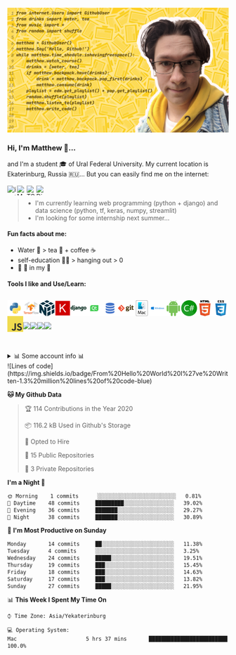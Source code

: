 ![Matthew Savelev Routine :)](./media/github.jpg)

### Hi, I'm Matthew 👋...
and I'm a student 🎓 of Ural Federal University. My current location is Ekaterinburg, Russia 🇷🇺...
But you can easily find me on the internet:
<br/><br/>
[<img height="22" width="22" align="left" alt="instagram: @savmat2" src="https://unpkg.com/simple-icons@v3/icons/instagram.svg" />](https://www.instagram.com/savmat2/)
[<img height="22" width="22" align="left" alt="Mail" src="https://unpkg.com/simple-icons@v3/icons/gmail.svg" />](savelevmatthew@gmail.com)
[<img height="22" width="22" align="left" alt="TG" src="https://unpkg.com/simple-icons@v3/icons/telegram.svg" />](https://t.me/velevass)
[<img height="22" width="22" align="left" alt="Discord" src="https://unpkg.com/simple-icons@v3/icons/discord.svg" />]( https://discord.com/users/256709726564253707)
<br/>
> - I'm currently learning web programming (python + django) and data science (python, tf, keras, numpy, streamlit)
> - I'm looking for some internship next summer...
#### Fun facts about me:
- Water 🌊 > tea 🍵 + coffee ☕
- self-education 🧑‍🎓 > hanging out > 0
- 🎹 🎸 in my 💖

#### Tools I like and Use/Learn:
[<img align="left" alt="Python" width="36px" src="https://raw.githubusercontent.com/github/explore/80688e429a7d4ef2fca1e82350fe8e3517d3494d/topics/python/python.png" />](https://www.python.org)
[<img align="left" alt="TF" width="36px" src="https://raw.githubusercontent.com/github/explore/80688e429a7d4ef2fca1e82350fe8e3517d3494d/topics/tensorflow/tensorflow.png" />](https://www.tensorflow.org)
[<img align="left" alt="Numpy" width="36px" src="https://raw.githubusercontent.com/SavelevMatthew/SavelevMatthew/main/media/numpy.png" />](https://numpy.org)
[<img align="left" alt="Keras" width="36px" src="https://raw.githubusercontent.com/SavelevMatthew/SavelevMatthew/main/media/keras.png" />](https://keras.io)
[<img align="left" alt="Django" width="36px" src="https://raw.githubusercontent.com/github/explore/80688e429a7d4ef2fca1e82350fe8e3517d3494d/topics/django/django.png" />](https://www.djangoproject.com)
[<img align="left" alt="Qt" width="36px" src="https://raw.githubusercontent.com/github/explore/80688e429a7d4ef2fca1e82350fe8e3517d3494d/topics/qt/qt.png" />](https://www.qt.io)
[<img align="left" alt="SQL" width="36px" src="https://raw.githubusercontent.com/github/explore/80688e429a7d4ef2fca1e82350fe8e3517d3494d/topics/sql/sql.png" />](https://en.wikipedia.org/wiki/SQL)
[<img align="left" alt="Git" width="36px" src="https://raw.githubusercontent.com/github/explore/80688e429a7d4ef2fca1e82350fe8e3517d3494d/topics/git/git.png" />](https://git-scm.com)
[<img align="left" alt="Mac OS" width="36px" src="https://raw.githubusercontent.com/github/explore/80688e429a7d4ef2fca1e82350fe8e3517d3494d/topics/macos/macos.png" />](https://www.apple.com/macos)
[<img align="left" alt="Windows" width="36px" src="https://raw.githubusercontent.com/github/explore/80688e429a7d4ef2fca1e82350fe8e3517d3494d/topics/windows/windows.png" />](https://www.microsoft.com/en-us/windows/)
[<img align="left" alt="Android" width="36px" src="https://raw.githubusercontent.com/github/explore/80688e429a7d4ef2fca1e82350fe8e3517d3494d/topics/android/android.png" />](https://www.android.com)
[<img align="left" alt="C#" width="36px" src="https://raw.githubusercontent.com/github/explore/80688e429a7d4ef2fca1e82350fe8e3517d3494d/topics/csharp/csharp.png" />](https://docs.microsoft.com/en-us/dotnet/csharp/)
[<img align="left" alt="HTML5" width="36px" src="https://raw.githubusercontent.com/github/explore/80688e429a7d4ef2fca1e82350fe8e3517d3494d/topics/html/html.png" />](https://developer.mozilla.org/en-US/docs/Web/Guide/HTML/HTML5)
[<img align="left" alt="CSS" width="36px" src="https://raw.githubusercontent.com/github/explore/80688e429a7d4ef2fca1e82350fe8e3517d3494d/topics/css/css.png" />](https://developer.mozilla.org/en-US/docs/Learn/Getting_started_with_the_web/CSS_basics)
[<img align="left" alt="JS" width="36px" src="https://raw.githubusercontent.com/github/explore/80688e429a7d4ef2fca1e82350fe8e3517d3494d/topics/javascript/javascript.png" />](https://developer.mozilla.org/en-US/docs/Web/JavaScript)
<br/><br/>
[<img align="left" height="36px" src="https://img.shields.io/badge/adobe%20-%23FF0000.svg?&style=for-the-badge&logo=adobe&logoColor=white"/>](https://www.adobe.com)
[<img align="left" height="36px" src="https://img.shields.io/badge/PyTorch%20-%23EE4C2C.svg?&style=for-the-badge&logo=PyTorch&logoColor=white"/>](https://pytorch.org)
[<img align="left" height="36px" src="https://img.shields.io/badge/pandas%20-%23150458.svg?&style=for-the-badge&logo=pandas&logoColor=white"/>](https://pandas.pydata.org)
[<img align="left" height="36px" src="https://img.shields.io/badge/Jupyter%20-%23F37626.svg?&style=for-the-badge&logo=Jupyter&logoColor=white"/>](https://jupyter.org)
<br/><br/>
---
<details>
  <summary>📊 Some account info 📊</summary>
  <img align="center" alt="Account Statistics" src="https://github-readme-stats.vercel.app/api?username=SavelevMatthew&hide=issues,contribs&hide_border=true" />
  <br/>
  <img align="center" alt="Language Statistics" src="https://github-readme-stats.vercel.app/api/top-langs/?username=SavelevMatthew&hide_border=true" />
</details>
<!--START_SECTION:activity-->
<!--END_SECTION:activity-->
<!--START_SECTION:waka-->
![Lines of code](https://img.shields.io/badge/From%20Hello%20World%20I%27ve%20Written-1.3%20million%20lines%20of%20code-blue)

**🐱 My Github Data** 

> 🏆 114 Contributions in the Year 2020
 > 
> 📦 116.2 kB Used in Github's Storage 
 > 
> 💼 Opted to Hire
 > 
> 📜 15 Public Repositories
 > 
> 🔑 3 Private Repositories 

**I'm a Night 🦉** 

```text
🌞 Morning    1 commits      ░░░░░░░░░░░░░░░░░░░░░░░░░   0.81% 
🌆 Daytime    48 commits     █████████░░░░░░░░░░░░░░░░   39.02% 
🌃 Evening    36 commits     ███████░░░░░░░░░░░░░░░░░░   29.27% 
🌙 Night      38 commits     ███████░░░░░░░░░░░░░░░░░░   30.89%

```
📅 **I'm Most Productive on Sunday** 

```text
Monday       14 commits     ██░░░░░░░░░░░░░░░░░░░░░░░   11.38% 
Tuesday      4 commits      ░░░░░░░░░░░░░░░░░░░░░░░░░   3.25% 
Wednesday    24 commits     █████░░░░░░░░░░░░░░░░░░░░   19.51% 
Thursday     19 commits     ███░░░░░░░░░░░░░░░░░░░░░░   15.45% 
Friday       18 commits     ███░░░░░░░░░░░░░░░░░░░░░░   14.63% 
Saturday     17 commits     ███░░░░░░░░░░░░░░░░░░░░░░   13.82% 
Sunday       27 commits     █████░░░░░░░░░░░░░░░░░░░░   21.95%

```


📊 **This Week I Spent My Time On** 

```text
⌚︎ Time Zone: Asia/Yekaterinburg

💻 Operating System: 
Mac                      5 hrs 37 mins       █████████████████████████   100.0%

```


<!--END_SECTION:waka-->
